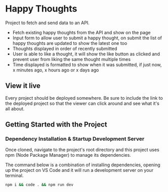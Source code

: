 # Happy Thoughts

Project to fetch and send data to an API.

- Fetch existing happy thoughts from the API and show on the page
- Input form to allow user to submit a happy thought, on submit the list of happy thoughts are updated to show the latest one too
- Thoughts displayed in order of recently submitted
- User is able to like a thought, it will show the like button as clicked and prevent user from liking the same thought multiple times
- Time displayed is formatted to show when it was submitted, if just now, x minutes ago, x hours ago or x days ago

## View it live

Every project should be deployed somewhere. Be sure to include the link to the deployed project so that the viewer can click around and see what it's all about.

## Getting Started with the Project

### Dependency Installation & Startup Development Server

Once cloned, navigate to the project's root directory and this project uses npm (Node Package Manager) to manage its dependencies.

The command below is a combination of installing dependencies, opening up the project on VS Code and it will run a development server on your terminal.

```bash
npm i && code . && npm run dev
```
